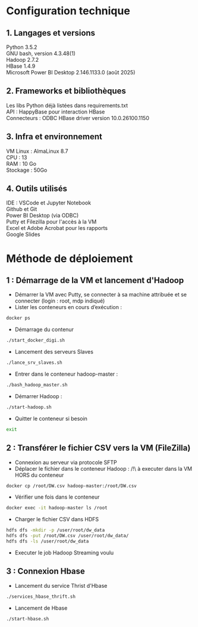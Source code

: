 # Configuration technique

## 1. Langages et versions

Python 3.5.2 <br>
GNU bash, version 4.3.48(1) <br>
Hadoop 2.7.2 <br>
HBase 1.4.9 <br>
Microsoft Power BI Desktop 2.146.1133.0 (août 2025)

## 2. Frameworks et bibliothèques

Les libs Python déjà listées dans requirements.txt <br>
API : HappyBase pour interaction HBase <br>
Connecteurs : ODBC HBase driver version 10.0.26100.1150 <br>

## 3. Infra et environnement

VM Linux : AlmaLinux 8.7 <br>
CPU : 13 <br>
RAM : 10 Go <br>
Stockage : 50Go <br>

## 4. Outils utilisés

IDE : VSCode et Jupyter Notebook <br>
Github et Git <br>
Power BI Desktop (via ODBC) <br>
Putty et Filezilla pour l'accès à la VM <br>
Excel et Adobe Acrobat pour les rapports <br>
Google Slides <br>

# Méthode de déploiement

## 1 : Démarrage de la VM et lancement d'Hadoop

- Démarrer la VM avec Putty, se connecter à sa machine attribuée et se connecter (login : root, mdp indiqué)
- Lister les conteneurs en cours d’exécution :
```bash
docker ps
```
- Démarrage du contenur 
```bash
./start_docker_digi.sh
```
- Lancement des serveurs Slaves
```bash
./lance_srv_slaves.sh
```
- Entrer dans le conteneur hadoop-master :
```bash
./bash_hadoop_master.sh
```
- Démarrer Hadoop :
```bash
./start-hadoop.sh
```
- Quitter le conteneur si besoin 
```bash
exit
```

## 2 : Transférer le fichier CSV vers la VM (FileZilla)

- Connexion au serveur via protocole SFTP
- Déplacer le fichier dans le conteneur Hadoop : /!\ à executer dans la VM HORS du conteneur
```bash
docker cp /root/DW.csv hadoop-master:/root/DW.csv
```
- Vérifier une fois dans le conteneur 
```bash
docker exec -it hadoop-master ls /root
```
- Charger le fichier CSV dans HDFS
```bash
hdfs dfs -mkdir -p /user/root/dw_data
hdfs dfs -put /root/DW.csv /user/root/dw_data/
hdfs dfs -ls /user/root/dw_data
```
- Executer le job Hadoop Streaming voulu 

## 3 : Connexion Hbase

- Lancement du service Thrist d'Hbase
```bash
./services_hbase_thrift.sh
```
- Lancement de Hbase
```bash
./start-hbase.sh
```
